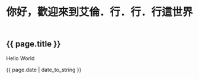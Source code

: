 ﻿---
layout: default
title: 你好，歡迎來到艾倫．行．行．行這世界
---

 <h2>{{ page.title }}</h2>
 <p>Hello World</p>
 <p>{{ page.date | date_to_string }}</p>
